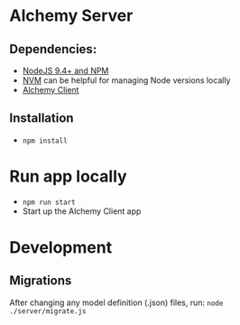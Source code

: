 # Alchemy Server

## Dependencies:
* [NodeJS 9.4+ and NPM](https://github.com/creationix/nvm#usage)
* [NVM](https://github.com/creationix/nvm#installation) can be helpful for managing Node versions locally
* [Alchemy Client](https://github.com/daostack/alchemy)

## Installation
* `npm install`

# Run app locally

* `npm run start`
* Start up the Alchemy Client app

# Development

## Migrations

After changing any model definition (.json) files, run: `node ./server/migrate.js`
